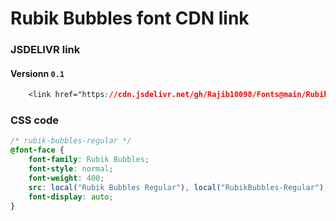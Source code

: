 # Rubik Bubbles font CDN link

### JSDELIVR link

#### Versionn `0.1`
```css
    <link href="https://cdn.jsdelivr.net/gh/Rajib10098/Fonts@main/Rubik%20Bubbles/version/0.1/rubik-bubbles/rubik-bubbles.css" rel="stylesheet">
```

### CSS code

```css
/* rubik-bubbles-regular */
@font-face {
	font-family: Rubik Bubbles;
	font-style: normal;
	font-weight: 400;
	src: local("Rubik Bubbles Regular"), local("RubikBubbles-Regular"), url('https://cdn.jsdelivr.net/gh/Rajib10098/Fonts@main/Rubik%20Bubbles/version/0.1/rubik-bubbles/rubik-bubbles-regular.woff2') format("woff2");
	font-display: auto;
}
```
